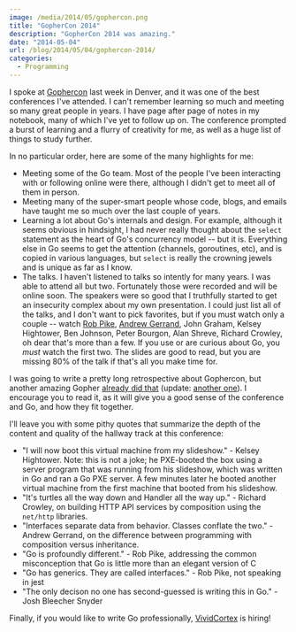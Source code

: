 ```yaml
---
image: /media/2014/05/gophercon.png
title: "GopherCon 2014"
description: "GopherCon 2014 was amazing."
date: "2014-05-04"
url: /blog/2014/05/04/gophercon-2014/
categories:
  - Programming
---
```


I spoke at [Gophercon](http://gophercon.com/) last week in Denver, and it was one of the best
conferences I've attended. I can't remember learning so much and meeting so many
great people in years. I have page after page of notes in my notebook, many of
which I've yet to follow up on. The conference prompted a burst of learning and
a flurry of creativity for me, as well as a huge list of things to study
further.

In no particular order, here are some of the many highlights for me:

<!--more-->

* Meeting some of the Go team. Most of the people I've been interacting with or
  following online were there, although I didn't get to meet all of them in
  person.
* Meeting many of the super-smart people whose code, blogs, and emails have
  taught me so much over the last couple of years.
* Learning a lot about Go's internals and design. For example, although it seems
  obvious in hindsight, I had never really thought about the `select` statement
  as the heart of Go's concurrency model -- but it is. Everything else in Go
  seems to get the attention (channels, goroutines, etc), and is copied in
  various languages, but `select` is really the crowning jewels and is unique as
  far as I know.
* The talks. I haven't listened to talks so intently for many years. I was able
  to attend all but two. Fortunately those were recorded and will be online
  soon. The speakers were so good that I truthfully started to get an insecurity
  complex about my own presentation. I could just list all of the talks, and I
  don't want to pick favorites, but if you must watch only a couple --
  watch [Rob Pike](http://talks.golang.org/2014/hellogophers.slide), [Andrew Gerrand](http://talks.golang.org/2014/go4gophers.slide), John Graham, Kelsey Hightower, Ben
  Johnson, Peter Bourgon, Alan Shreve, Richard Crowley, oh dear that's more than
  a few. If you use or are curious about Go, you *must* watch the first two.
  The slides are good to read, but you are missing 80% of the talk if that's all
  you make time for.

I was going to write a pretty long retrospective about Gophercon, but another
amazing Gopher [already did that](http://influxdb.org/blog/2014/04/30/java-is-the-cobol-of-my-generation-and-go-is-its-successor.html) (update: [another one](http://blog.joshsoftware.com/2014/05/05/my-experience-at-the-awesome-first-ever-gophercon-2014/)).  I encourage you to read it, as it will
give you a good sense of the conference and Go, and how they fit together.

I'll leave you with some pithy quotes that summarize the depth of the content
and quality of the hallway track at this conference:

* "I will now boot this virtual machine from my slideshow." - Kelsey Hightower.  Note: this is not a joke; he PXE-booted the box using a server program that was running from his slideshow, which was written in Go and ran a Go PXE server. A few minutes later he booted another virtual machine from the first machine that booted from his slideshow.
* "It's turtles all the way down and Handler all the way up." - Richard Crowley, on building HTTP API services by composition using the `net/http` libraries.
* "Interfaces separate data from behavior. Classes conflate the two." - Andrew Gerrand, on the difference between programming with composition versus inheritance.
* "Go is profoundly different." - Rob Pike, addressing the common misconception that Go is little more than an elegant version of C
* "Go has generics. They are called interfaces." - Rob Pike, not speaking in jest
* "The only decison no one has second-guessed is writing this in Go." - Josh Bleecher Snyder

Finally, if you would like to write Go professionally, [VividCortex](https://vividcortex.com/) is
hiring!


